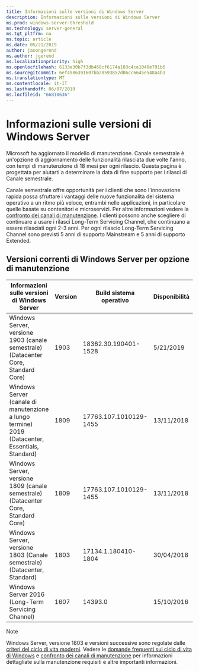 ```yaml
---
title: Informazioni sulle versioni di Windows Server
description: Informazioni sulle versioni di Windows Server
ms.prod: windows-server-threshold
ms.technology: server-general
ms.tgt_pltfrm: na
ms.topic: article
ms.date: 05/21/2019
author: jasongerend
ms.author: jgerend
ms.localizationpriority: high
ms.openlocfilehash: 6133e30b7f3db460cf6174a103c4ce1040e791b6
ms.sourcegitcommit: 6ef4986391607bb28593852d06cc6645e548a4b3
ms.translationtype: MT
ms.contentlocale: it-IT
ms.lasthandoff: 06/07/2019
ms.locfileid: "66810636"
---
```

# <a name="windows-server-release-information"></a>Informazioni sulle versioni di Windows Server

Microsoft ha aggiornato il modello di manutenzione. Canale semestrale è un'opzione di aggiornamento delle funzionalità rilasciata due volte l'anno, con tempi di manutenzione di 18 mesi per ogni rilascio. Questa pagina è progettata per aiutarti a determinare la data di fine supporto per i rilasci di Canale semestrale.

Canale semestrale offre opportunità per i clienti che sono l'innovazione rapida possa sfruttare i vantaggi delle nuove funzionalità del sistema operativo a un ritmo più veloce, entrambi nelle applicazioni, in particolare quelle basate su contenitori e microservizi. Per altre informazioni vedere la [confronto dei canali di manutenzione](../get-started-19/servicing-channels-19.md). I clienti possono anche scegliere di continuare a usare i rilasci Long-Term Servicing Channel, che continuano a essere rilasciati ogni 2-3 anni. Per ogni rilascio Long-Term Servicing Channel sono previsti 5 anni di supporto Mainstream e 5 anni di supporto Extended.

## <a name="windows-server-current-versions-by-servicing-option"></a>Versioni correnti di Windows Server per opzione di manutenzione

| Informazioni sulle versioni di Windows Server | Version | Build sistema operativo | Disponibilità | Data di fine del supporto Mainstream|Data di fine del supporto "Extended" |
|----------------|---------|----------|----------|---------|----------|
| Windows Server, versione 1903 (canale semestrale) (Datacenter Core, Standard Core) | 1903  | 18362.30.190401-1528 | 5/21/2019 | 12/08/2020 | Vedi nota |
|Windows Server (canale di manutenzione a lungo termine) 2019 (Datacenter, Essentials, Standard)|1809|17763.107.1010129-1455|13/11/2018|09/01/2024|09/01/2029|
|Windows Server, versione 1809 (canale semestrale) (Datacenter Core, Standard Core)|1809|17763.107.1010129-1455|13/11/2018|5/12/2020|Vedi nota|
| Windows Server, versione 1803 (Canale semestrale) (Datacenter, Standard)| 1803 |17134.1.180410-1804 |30/04/2018| 12/11/2019|Vedi nota|
| Windows Server 2016 (Long-Term Servicing Channel)| 1607 | 14393.0 | 15/10/2016 |11/01/2022| 11/01/2027|

> [!NOTE]
> Windows Server, versione 1803 e versioni successive sono regolate dalle [criteri del ciclo di vita moderni](https://support.microsoft.com/help/30881). Vedere le [domande frequenti sul ciclo di vita di Windows](https://support.microsoft.com/help/18581/lifecycle-faq-windows-products) e [confronto dei canali di manutenzione](../get-started-19/servicing-channels-19.md) per informazioni dettagliate sulla manutenzione requisiti e altre importanti informazioni.
